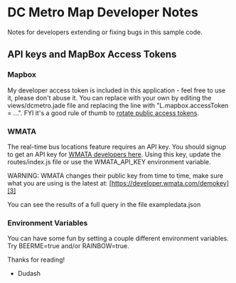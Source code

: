 # DC Metro Map Developer Notes
Notes for developers extending or fixing bugs in this sample code.

## API keys and MapBox Access Tokens
### Mapbox
My developer access token is included in this application - feel free to use it, please don't abuse it.  You can replace with your own by editing the views/dcmetro.jade file and replacing the line with "L.mapbox.accessToken = ...".  FYI it's a good rule of thumb to [rotate public access tokens][2].

### WMATA
The real-time bus locations feature requires an API key.  You should signup to get an API key for [WMATA developers here][1].  Using this key, update the routes/index.js file or use the WMATA_API_KEY environment variable.

WARNING: WMATA changes their public key from time to time, make sure what you are using is the latest at:
[https://developer.wmata.com/demokey][3]

You can see the results of a full query in the file exampledata.json

### Environment Variables
You can have some fun by setting a couple different environment variables.  Try BEERME=true and/or RAINBOW=true.

Thanks for reading!
- Dudash

[1]: https://developer.wmata.com/developer
[2]: https://www.mapbox.com/help/rotate-access-token/
[3]: https://developer.wmata.com/demokey